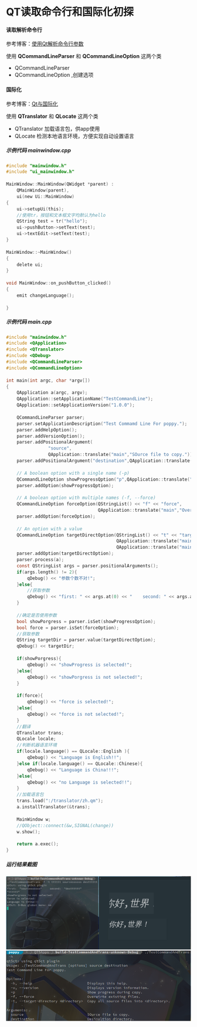 QT读取命令行和国际化初探
===
#### 读取解析命令行
参考博客：[使用Qt解析命令行参数](https://blog.csdn.net/jcq521045349/article/details/79764090)

使用 **QCommandLineParser** 和 **QCommandLineOption** 这两个类
- QCommandLineParser 
- QCommandLineOption ,创建选项

#### 国际化
参考博客：[Qt与国际化](https://www.cnblogs.com/hebaichuanyeah/p/5628012.html)

使用 **QTranslator** 和 **QLocate** 这两个类
- QTranslator 加载语言包，供app使用
- QLocate 检测本地语言环境，方便实现自动设置语言

##### 示例代码 mainwindow.cpp

```c
#include "mainwindow.h"
#include "ui_mainwindow.h"

MainWindow::MainWindow(QWidget *parent) :
    QMainWindow(parent),
    ui(new Ui::MainWindow)
{
    ui->setupUi(this);
    //使用tr，按钮和文本框文字均默认为hello
    QString test = tr("hello");
    ui->pushButton->setText(test);
    ui->textEdit->setText(test);
}

MainWindow::~MainWindow()
{
    delete ui;
}

void MainWindow::on_pushButton_clicked()
{
    emit changeLanguage();

}
```

##### 示例代码 main.cpp

```c
#include "mainwindow.h"
#include <QApplication>
#include <QTranslator>
#include <QDebug>
#include <QCommandLineParser>
#include <QCommandLineOption>

int main(int argc, char *argv[])
{
    QApplication a(argc, argv);
    QApplication::setApplicationName("TestCommandLine");
    QApplication::setApplicationVersion("1.0.0");

    QCommandLineParser parser;
    parser.setApplicationDescription("Test Commamd Line For poppy.");
    parser.addHelpOption();
    parser.addVersionOption();
    parser.addPositionalArgument(
                "source",
                QApplication::translate("main","SOurce file to copy."));
    parser.addPositionalArgument("destination",QApplication::translate("main","Desinaltion directory."));

    // A boolean option with a single name (-p)
    QCommandLineOption showProgressQption("p",QApplication::translate("main","Show progress during copy."));
    parser.addOption(showProgressQption);

    // A boolean option with multiple names (-f, --force)
    QCommandLineOption forceOption(QStringList() << "f" << "force",
                                   QApplication::translate("main","Overwirte existing files.") );
    parser.addOption(forceOption);

    // An option with a value
    QCommandLineOption targetDirectOption(QStringList() << "t" << "target-directory",
                                          QApplication::translate("main","Copy all source files into <directory>."),
                                          QApplication::translate("main","directory"));
    parser.addOption(targetDirectOption);
    parser.process(a);
    const QStringList args = parser.positionalArguments();
    if(args.length() != 2){
        qDebug() << "参数个数不对!";
    }else{
        //获取参数
        qDebug() << "first: " << args.at(0) << "    second: " << args.at(1);
    }

    //确定是否使用参数
    bool showPorgress = parser.isSet(showProgressQption);
    bool force = parser.isSet(forceOption);
    //获取参数
    QString targetDir = parser.value(targetDirectOption);
    qDebug() << targetDir;

    if(showPorgress){
        qDebug() << "showProgress is selected!";
    }else{
        qDebug() << "showPorgress is not selected!";
    }

    if(force){
        qDebug() << "force is selected!";
    }else{
        qDebug() << "force is not selected!";
    }
    //翻译
    QTranslator trans;
    QLocale locale;
    //判断机器语言环境
    if(locale.language() == QLocale::English ){
        qDebug() << "Language is English!!";
    }else if(locale.language() == QLocale::Chinese){
        qDebug() << "Language is China!!!";
    }else{
        qDebug() << "no Language is selected!!";
    }
    //加载语言包
    trans.load(":/translator/zh.qm");
    a.installTranslator(&trans);

    MainWindow w;
    //QObject::connect(&w,SIGNAL(change))
    w.show();

    return a.exec();
}
```
##### 运行结果截图
![运行结果1](img_CommanderLineAndInternational-1.png "运行截图1")
![运行结果2](img_CommanderLineAndInternational-2.png "运行截图2")
